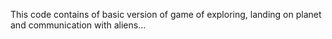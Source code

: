 This code contains of basic version of game of exploring, landing on planet and communication with aliens...

